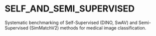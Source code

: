 # SELF_AND_SEMI_SUPERVISED
Systematic benchmarking of Self-Supervised (DINO, SwAV) and Semi-Supervised (SimMatchV2) methods for medical image classification.

